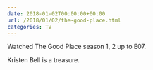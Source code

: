 ```yaml
---
date: 2018-01-02T00:00:00+00:00
url: /2018/01/02/the-good-place.html
categories: TV
---
```

Watched The Good Place season 1, 2 up to E07.

Kristen Bell is a treasure.


